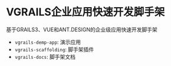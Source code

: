 # VGRAILS企业应用快速开发脚手架
基于GRAILS3、VUE和ANT.DESIGN的企业级应用快速开发脚手架

* `vgrails-demp-app`: 演示应用
* `vgrails-scaffolding`: 脚手架插件
* `vgrails-docs`: 脚手架文档
